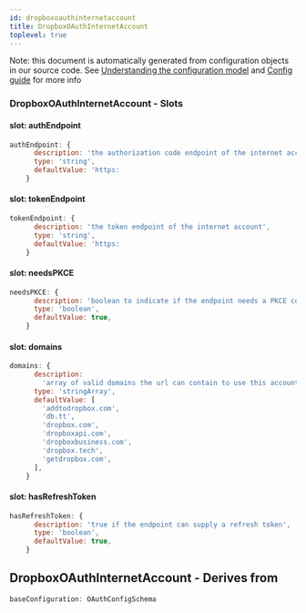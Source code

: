 ```yaml
---
id: dropboxoauthinternetaccount
title: DropboxOAuthInternetAccount
toplevel: true
---
```


Note: this document is automatically generated from configuration objects in
our source code. See [Understanding the configuration
model](/docs/devguide_config/) and [Config guide](/docs/config_guide) for more
info

### DropboxOAuthInternetAccount - Slots

#### slot: authEndpoint

```js
authEndpoint: {
      description: 'the authorization code endpoint of the internet account',
      type: 'string',
      defaultValue: 'https:
    }
```

#### slot: tokenEndpoint

```js
tokenEndpoint: {
      description: 'the token endpoint of the internet account',
      type: 'string',
      defaultValue: 'https:
    }
```

#### slot: needsPKCE

```js
needsPKCE: {
      description: 'boolean to indicate if the endpoint needs a PKCE code',
      type: 'boolean',
      defaultValue: true,
    }
```

#### slot: domains

```js
domains: {
      description:
        'array of valid domains the url can contain to use this account',
      type: 'stringArray',
      defaultValue: [
        'addtodropbox.com',
        'db.tt',
        'dropbox.com',
        'dropboxapi.com',
        'dropboxbusiness.com',
        'dropbox.tech',
        'getdropbox.com',
      ],
    }
```

#### slot: hasRefreshToken

```js
hasRefreshToken: {
      description: 'true if the endpoint can supply a refresh token',
      type: 'boolean',
      defaultValue: true,
    }
```

## DropboxOAuthInternetAccount - Derives from

```js
baseConfiguration: OAuthConfigSchema
```
